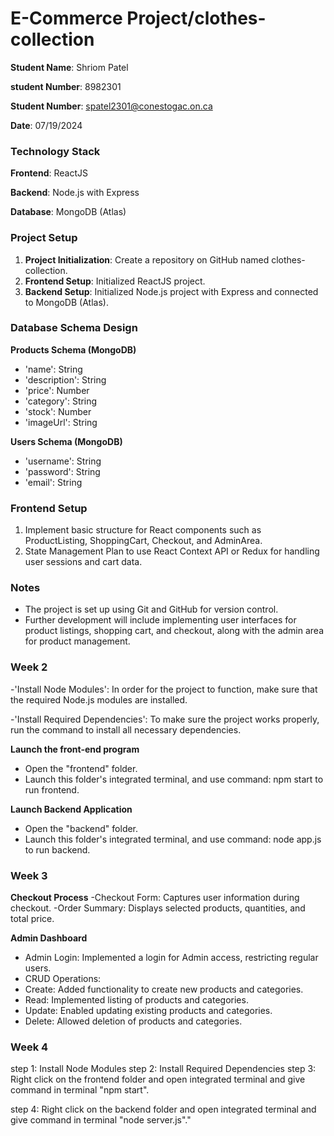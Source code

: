 # E-Commerce Project/clothes-collection

 **Student Name**: Shriom Patel

 **student Number**: 8982301

 **Student Number**: spatel2301@conestogac.on.ca

 **Date**: 07/19/2024


### Technology Stack

 **Frontend**: ReactJS

 **Backend**: Node.js with Express
 
 **Database**: MongoDB (Atlas)

### Project Setup

1. **Project Initialization**: Create a repository on GitHub named clothes-collection.
2. **Frontend Setup**: Initialized ReactJS project.
3. **Backend Setup**: Initialized Node.js project with Express and connected to MongoDB (Atlas).

### Database Schema Design

 **Products Schema (MongoDB)**
 - 'name': String
 - 'description': String
 - 'price': Number
 - 'category': String
 - 'stock': Number
 - 'imageUrl': String

 **Users Schema (MongoDB)**
 - 'username': String
 - 'password': String
 - 'email': String

### Frontend Setup

1. Implement basic structure for React components such as ProductListing, ShoppingCart, Checkout, and AdminArea.
2. State Management Plan to use React Context API or Redux for handling user sessions and cart data.

### Notes
- The project is set up using Git and GitHub for version control.
- Further development will include implementing user interfaces for product listings, shopping cart, and checkout, along with the admin area for product management.

###  Week 2
 -'Install Node Modules': In order for the project to function, make sure that the required Node.js modules are installed.

 -'Install Required Dependencies': To make sure the project works properly, run the command to install all necessary dependencies.

 **Launch the front-end program**
  - Open the "frontend" folder.
  - Launch this folder's integrated terminal, and use command: npm start to run frontend.

 **Launch Backend Application**
  - Open the "backend" folder.
  - Launch this folder's integrated terminal, and use command: node app.js to run backend.

### Week 3

 **Checkout Process**
 -Checkout Form: Captures user information during checkout.
 -Order Summary: Displays selected products, quantities, and total price.

 **Admin Dashboard**
 - Admin Login: Implemented a login for Admin access, restricting regular users.
 - CRUD Operations:
 - Create: Added functionality to create new products and categories.
 - Read: Implemented listing of products and categories.
 - Update: Enabled updating existing products and categories.
 - Delete: Allowed deletion of products and categories.

 ### Week 4

 step 1: Install Node Modules
 step 2: Install Required Dependencies
 step 3: Right click on the frontend folder and open integrated terminal and  give command in terminal "npm start".

step 4:  Right click on the backend folder and open integrated terminal and give command in terminal "node server.js"."